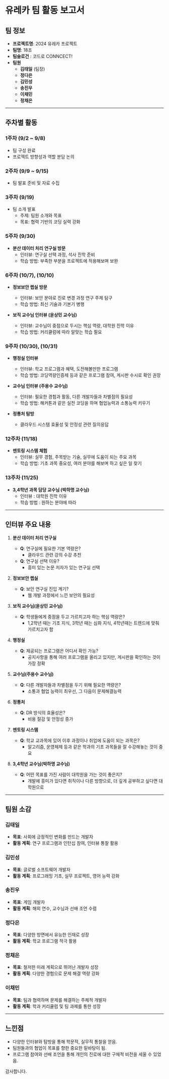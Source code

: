 # 유레카 팀 활동 보고서

## 팀 정보

- **프로젝트명**: 2024 유레카 프로젝트
- **팀명**: 18조
- **팀슬로건** : 코드로 CONNCECT!
- **팀원**
  - **김태일** (팀장)
  - **정다은**
  - **김민성**
  - **송진우**
  - **이채민**
  - **정채은**

---

## 주차별 활동

### 1주차 (9/2 ~ 9/8)

- 팀 구성 완료
- 프로젝트 방향성과 역할 분담 논의

### 2주차 (9/9 ~ 9/15)

- 팀 발표 준비 및 자료 수집

### 3주차 (9/19)

- 팀 소개 발표
  - 주제: 팀원 소개와 목표
  - 목표: 협력 기반의 코딩 실력 강화

### 5주차 (9/30)

- **분산 데이터 처리 연구실 방문**
  - 인터뷰: 연구실 선택 과정, 석사 진학 준비
  - 학습 방법: 부족한 부분을 프로젝트에 적용해보며 보완

### 6주차 (10/7), (10/10)

- **정보보안 랩실 방문**

  - 인터뷰: 보안 분야로 진로 변경 과정 연구 주제 탐구
  - 학습 방법: 최신 기술과 기본기 병행

- **보직 교수님 인터뷰 (윤상민 교수님)**
  - 인터뷰: 교수님이 중점으로 두시는 핵심 역량, 대학원 진학 이유
  - 학습 방법: 커리큘럼에 따라 알맞는 학습 필요

### 9주차 (10/30), (10/31)

- **행정실 인터뷰**

  - 인터뷰: 학교 프로그램과 혜택, 도전해볼만한 프로그램
  - 학습 방법: 코딩역량인증제 등과 같은 프로그램 참여, 게시판 수시로 확인 권장

- **교수님 인터뷰 (주용수 교수님)**

  - 인터뷰: 필요한 경험과 활동, 다른 개발자들과 차별점의 필요성
  - 학습 방법: 해커톤과 같은 실전 코딩을 하며 협업능력과 소통능력 키우기

- **정통처 탐방**
  - 클라우드 시스템 효율성 및 안정성 관련 질의응답

### 12주차 (11/18)

- **멘토링 시스템 체험**
  - 인터뷰: 실무 경험, 주목받는 기술, 실무에 도움이 되는 주요 과목
  - 학습 방법: 기초 과목 중요성, 여러 분야를 해보며 하고 싶은 일 찾기

### 13주차 (11/25)

- **3,4학년 과목 담당 교수님 (박하명 교수님)**
  - 인터뷰 : 대학원 진학 이유
  - 학습 방법 : 원하는 분야에 따라

---

## 인터뷰 주요 내용

1. **분산 데이터 처리 연구실**

   - **Q**: 연구실에 필요한 기본 역량은?
     - 클라우드 관련 강의 수강 추천
   - **Q**: 연구실 선택 이유?
     - 흥미 있는 논문 저자가 있는 연구실 선택

2. **정보보안 랩실**

   - **Q**: 보안 연구실 진입 계기?
     - 웹 개발 과정에서 느낀 보안의 필요성

3. **보직 교수님(윤상민 교수님)**

   - **Q**: 학생들에게 중점을 두고 가르치고자 하는 핵심 역량은?
     - 1,2학년 때는 기초 지식, 3학년 때는 심화 지식, 4학년때는 트렌드에 맞춰 가르치고자 함

4. **행정실**

   - **Q**: 제공되는 프로그램은 어디서 확인 가능?
     - 공지사항을 통해 여러 프로그램을 올리고 있지만, 게시판을 확인하는 것이 가장 정확

5. **교수님(주용수 교수님)**

   - **Q**: 다른 개발자들과 차별점을 두기 위해 필요한 역량은?
     - 소통과 협업 능력이 최우선, 그 다음이 문제해결능력

6. **정통처**

   - **Q**: DR 방식의 효율성은?
     - 비용 절감 및 안정성 증가

7. **멘토링 시스템**

   - **Q**: 학교 교과목에 있어 이후 과정이나 취업에 도움이 되는 과목은?
     - 알고리즘, 운영체제 등과 같은 학과의 기초 과목들을 잘 수강해놓는 것이 중요

8. **3,4학년 교수님(박하명 교수님)**
   - **Q**: 어떤 목표를 가진 사람이 대학원을 가는 것이 좋은지?
     - 개발에 흥미가 있다면 취직이나 다른 방향으로, 더 깊게 공부하고 싶다면 대학원으로

---

## 팀원 소감

### 김태일

- **목표**: 사회에 긍정적인 변화를 만드는 개발자
- **활동 계획**: 연구 프로그램과 인턴십 참여, 인터뷰 통찰 활용

### 김민성

- **목표**: 글로벌 소프트웨어 개발자
- **활동 계획**: 프로그래밍 기초, 실무 프로젝트, 영어 능력 강화

### 송진우

- **목표**: 게임 개발자
- **활동 계획**: 해외 연수, 교수님과 선배 조언 수렴

### 정다은

- **목표**: 다양한 방면에서 유능한 인재로 성장
- **활동 계획**: 학교 프로그램 적극 활용

### 정채은

- **목표**: 철저한 미래 계획으로 뛰어난 개발자 성장
- **활동 계획**: 다양한 경험으로 문제 해결 역량 강화

### 이채민

- **목표**: 팀과 협력하며 문제를 해결하는 주체적 개발자
- **활동 계획**: 학과 커리큘럼 및 팀 과제를 통한 성장

---

## 느낀점

- 다양한 인터뷰와 탐방을 통해 학문적, 실무적 통찰을 얻음.
- 팀원들과의 협업이 목표를 향한 중요한 밑바탕이 됨.
- 프로그램 참여와 선배 조언을 통해 개인의 진로에 대한 구체적 비전을 세울 수 있었음.

감사합니다.
